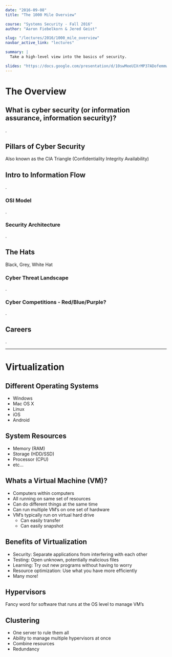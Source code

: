 ```yaml
---
date: "2016-09-08"
title: "The 1000 Mile Overview"

course: "Systems Security - Fall 2016"
author: "Aaron Fiebelkorn & Jered Geist"

slug: "/lectures/2016/1000_mile_overview"
navbar_active_link: "lectures"

summary: |
  Take a high-level view into the basics of security.

slides: "https://docs.google.com/presentation/d/10swMeeUIXrMP37ADofemmwRh84b1pBNtWVMYuIld7mw"
---
```


# The Overview
## What is cyber security (or information assurance, information security)?
.

## Pillars of Cyber Security
Also known as the CIA Triangle (Confidentiality Integrity Availability)

## Intro to Information Flow
.

### OSI Model
.

### Security Architecture
.

## The Hats
Black, Grey, White Hat

### Cyber Threat Landscape
.

### Cyber Competitions - Red/Blue/Purple?
.

## Careers
.

<hr />

# Virtualization
## Different Operating Systems
* Windows
* Mac OS X
* Linux
* iOS
* Android

## System Resources
* Memory (RAM)
* Storage (HDD/SSD)
* Processor (CPU)
* etc...

## Whats a Virtual Machine (VM)?
* Computers within computers
* All running on same set of resources
* Can do different things at the same time
* Can run multiple VM’s on one set of hardware
* VM’s typically run on virtual hard drive
    * Can easily transfer
    * Can easily snapshot

## Benefits of Virtualization
* Security: Separate applications from interfering with each other
* Testing: Open unknown, potentially malicious files
* Learning: Try out new programs without having to worry
* Resource optimization: Use what you have more efficiently 
* Many more!

## Hypervisors
Fancy word for software that runs at the OS level to manage VM’s

## Clustering
* One server to rule them all
* Ability to manage multiple hypervisors at once
* Combine resources 
* Redundancy
